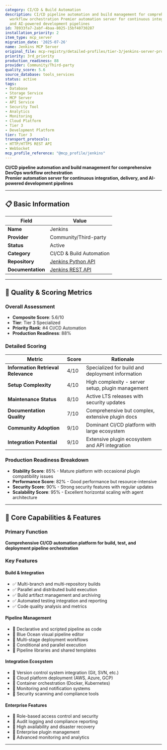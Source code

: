 ```yaml
---
category: CI/CD & Build Automation
description: CI/CD pipeline automation and build management for comprehensive DevOps
  workflow orchestration Premier automation server for continuous integration, delivery,
  and AI-powered development pipelines
id: 78933fa7-2abf-4baa-8025-15bf40730287
installation_priority: 2
item_type: mcp_server
migration_date: '2025-07-26'
name: Jenkins MCP Server
original_file: mcp-registry/detailed-profiles/tier-3/jenkins-server-profile.md
priority: 3rd_priority
production_readiness: 88
provider: Community/Third-party
quality_score: 5.6
source_database: tools_services
status: active
tags:
- Database
- Storage Service
- MCP Server
- API Service
- Security Tool
- Analytics
- Monitoring
- Cloud Platform
- Tier 3
- Development Platform
tier: Tier 3
transport_protocols:
- HTTP/HTTPS REST API
- WebSocket
mcp_profile_reference: "@mcp_profile/jenkins"
---
```


**CI/CD pipeline automation and build management for comprehensive DevOps workflow orchestration**  
**Premier automation server for continuous integration, delivery, and AI-powered development pipelines**

---

## 📋 Basic Information

| Field | Value |
|-------|-------|
| **Name** | Jenkins |
| **Provider** | Community/Third-party |
| **Status** | Active |
| **Category** | CI/CD & Build Automation |
| **Repository** | [Jenkins Python API](https://github.com/jenkinsapi/jenkinsapi) |
| **Documentation** | [Jenkins REST API](https://www.jenkins.io/doc/book/using/remote-access-api/) |

---

## 🎯 Quality & Scoring Metrics

### Overall Assessment
- **Composite Score**: 5.6/10
- **Tier**: Tier 3 Specialized
- **Priority Rank**: #4 CI/CD Automation
- **Production Readiness**: 88%

### Detailed Scoring
| Metric | Score | Rationale |
|--------|-------|-----------|
| **Information Retrieval Relevance** | 4/10 | Specialized for build and deployment information |
| **Setup Complexity** | 4/10 | High complexity - server setup, plugin management |
| **Maintenance Status** | 8/10 | Active LTS releases with security updates |
| **Documentation Quality** | 7/10 | Comprehensive but complex, extensive plugin docs |
| **Community Adoption** | 9/10 | Dominant CI/CD platform with large ecosystem |
| **Integration Potential** | 9/10 | Extensive plugin ecosystem and API integration |

### Production Readiness Breakdown
- **Stability Score**: 85% - Mature platform with occasional plugin compatibility issues
- **Performance Score**: 82% - Good performance but resource-intensive
- **Security Score**: 90% - Strong security features with regular updates
- **Scalability Score**: 95% - Excellent horizontal scaling with agent architecture

---

## 🚀 Core Capabilities & Features

### Primary Function
**Comprehensive CI/CD automation platform for build, test, and deployment pipeline orchestration**

### Key Features

#### Build & Integration
- ✅ Multi-branch and multi-repository builds
- ✅ Parallel and distributed build execution
- ✅ Build artifact management and archiving
- ✅ Automated testing integration and reporting
- ✅ Code quality analysis and metrics

#### Pipeline Management
- 🔄 Declarative and scripted pipeline as code
- 🔄 Blue Ocean visual pipeline editor
- 🔄 Multi-stage deployment workflows
- 🔄 Conditional and parallel execution
- 🔄 Pipeline libraries and shared templates

#### Integration Ecosystem
- 👥 Version control system integration (Git, SVN, etc.)
- 👥 Cloud platform deployment (AWS, Azure, GCP)
- 👥 Container orchestration (Docker, Kubernetes)
- 👥 Monitoring and notification systems
- 👥 Security scanning and compliance tools

#### Enterprise Features
- 🔗 Role-based access control and security
- 🔗 Audit logging and compliance reporting
- 🔗 High availability and disaster recovery
- 🔗 Enterprise plugin management
- 🔗 Advanced monitoring and analytics

---